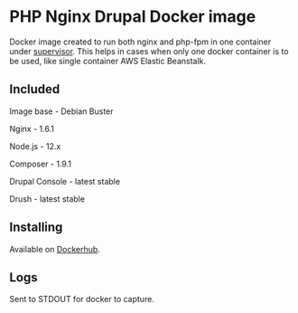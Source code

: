 # PHP Nginx Drupal Docker image
Docker image created to run both nginx and php-fpm in one container under
[supervisor](http://supervisord.org/index.html). This helps in cases when only
one docker container is to be used, like single container AWS Elastic Beanstalk.

## Included
Image base - Debian Buster

Nginx - 1.6.1

Node.js - 12.x

Composer - 1.9.1

Drupal Console - latest stable

Drush - latest stable

## Installing
Available on [Dockerhub](https://hub.docker.com/r/bixal/php-nginx-drupal).

## Logs
Sent to STDOUT for docker to capture.

